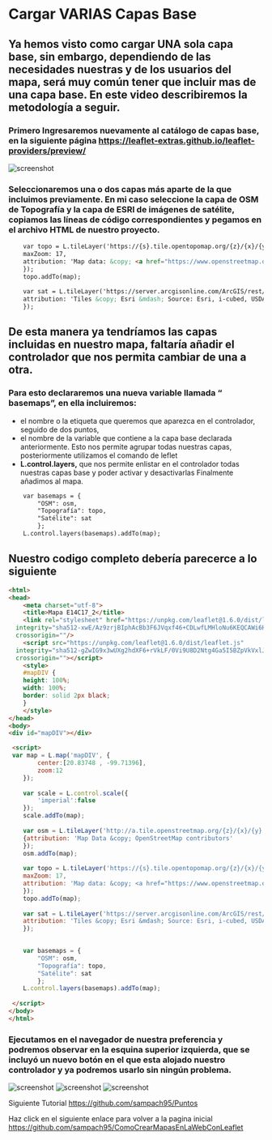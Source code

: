 # Cargar VARIAS Capas Base
## Ya hemos visto como cargar UNA sola capa base, sin embargo, dependiendo de las necesidades nuestras y de los usuarios del mapa, será muy común tener que incluir mas de una capa base. En este video describiremos la metodología a seguir.
### Primero Ingresaremos nuevamente al catálogo de capas base, en la siguiente página https://leaflet-extras.github.io/leaflet-providers/preview/ 

![screenshot](https://raw.githubusercontent.com/sampach95/CargarVARIASCapasBase/master/img/catalogo.png)

### Seleccionaremos una o dos capas más aparte de la que incluimos previamente. En mi caso seleccione la capa de OSM de Topografía y la capa de ESRI de imágenes de satélite, copiamos las líneas de código correspondientes y pegamos en el archivo HTML de nuestro proyecto.

``` html
	var topo = L.tileLayer('https://{s}.tile.opentopomap.org/{z}/{x}/{y}.png', {
	maxZoom: 17,
	attribution: 'Map data: &copy; <a href="https://www.openstreetmap.org/copyright">OpenStreetMap</a> contributors, <a href="http://viewfinderpanoramas.org">SRTM</a> | Map style: &copy; <a href="https://opentopomap.org">OpenTopoMap</a> (<a href="https://creativecommons.org/licenses/by-sa/3.0/">CC-BY-SA</a>)'
	}); 
	topo.addTo(map);
	
	var sat = L.tileLayer('https://server.arcgisonline.com/ArcGIS/rest/services/World_Imagery/MapServer/tile/{z}/{y}/{x}', {
	attribution: 'Tiles &copy; Esri &mdash; Source: Esri, i-cubed, USDA, USGS, AEX, GeoEye, Getmapping, Aerogrid, IGN, IGP, UPR-EGP, and the GIS User Community'
	});
```

## De esta manera ya tendríamos las capas incluidas en nuestro mapa, faltaría añadir el controlador que nos permita cambiar de una a otra.
### Para esto declararemos una nueva variable llamada “ basemaps”, en ella incluiremos:
- el  nombre o la etiqueta que queremos que aparezca en el controlador, seguido de dos puntos, 
- el nombre de la variable que contiene a la capa base declarada anteriormente.
Esto nos permite agrupar todas nuestras capas, posteriormente utilizamos el comando de leflet
- **L.control.layers,** que nos permite enlistar en el controlador todas nuestras capas base y poder activar y desactivarlas
Finalmente añadimos al mapa.

``` html
	var basemaps = {
		"OSM": osm,
		"Topografía": topo,										
		"Satélite": sat
		};
	L.control.layers(basemaps).addTo(map);
```
## Nuestro codigo completo debería parecerce a lo siguiente
``` html
<html>
<head>
	<meta charset="utf-8">
	<title>Mapa E14C17_2</title>
	<link rel="stylesheet" href="https://unpkg.com/leaflet@1.6.0/dist/leaflet.css"
  integrity="sha512-xwE/Az9zrjBIphAcBb3F6JVqxf46+CDLwfLMHloNu6KEQCAWi6HcDUbeOfBIptF7tcCzusKFjFw2yuvEpDL9wQ=="
  crossorigin=""/>
	<script src="https://unpkg.com/leaflet@1.6.0/dist/leaflet.js"
  integrity="sha512-gZwIG9x3wUXg2hdXF6+rVkLF/0Vi9U8D2Ntg4Ga5I5BZpVkVxlJWbSQtXPSiUTtC0TjtGOmxa1AJPuV0CPthew=="
  crossorigin=""></script>
	<style>
	#mapDIV {
	height: 100%;
	width: 100%;
	border: solid 2px black;
	}
	</style>
</head>
<body>
<div id="mapDIV"></div>

 <script>	
 var map = L.map('mapDIV', {
		center:[20.83748 , -99.71396],
		zoom:12
	});
	
	var scale = L.control.scale({
		'imperial':false
	});
	scale.addTo(map);
	
	var osm = L.tileLayer('http://a.tile.openstreetmap.org/{z}/{x}/{y}.png',
	{attribution: 'Map Data &copy; OpenStreetMap contributors'
	});
	osm.addTo(map);
	
	var topo = L.tileLayer('https://{s}.tile.opentopomap.org/{z}/{x}/{y}.png', {
	maxZoom: 17,
	attribution: 'Map data: &copy; <a href="https://www.openstreetmap.org/copyright">OpenStreetMap</a> contributors, <a href="http://viewfinderpanoramas.org">SRTM</a> | Map style: &copy; <a href="https://opentopomap.org">OpenTopoMap</a> (<a href="https://creativecommons.org/licenses/by-sa/3.0/">CC-BY-SA</a>)'
	}); 
	topo.addTo(map);
	
	var sat = L.tileLayer('https://server.arcgisonline.com/ArcGIS/rest/services/World_Imagery/MapServer/tile/{z}/{y}/{x}', {
	attribution: 'Tiles &copy; Esri &mdash; Source: Esri, i-cubed, USDA, USGS, AEX, GeoEye, Getmapping, Aerogrid, IGN, IGP, UPR-EGP, and the GIS User Community'
	});

	
	var basemaps = {
		"OSM": osm,
		"Topografía": topo,										
		"Satélite": sat
		};
	L.control.layers(basemaps).addTo(map);
	
 </script>
</body>
</html>

```


### Ejecutamos en el navegador de nuestra preferencia y podremos observar en la esquina superior izquierda, que se incluyó un nuevo botón en el que esta alojado nuestro controlador y ya podremos usarlo sin ningún problema. 
![screenshot](https://raw.githubusercontent.com/sampach95/CargarVARIASCapasBase/master/img/topo.png)
![screenshot](https://raw.githubusercontent.com/sampach95/CargarVARIASCapasBase/master/img/osm.png)
![screenshot](https://raw.githubusercontent.com/sampach95/CargarVARIASCapasBase/master/img/satelital.png)

Siguiente Tutorial https://github.com/sampach95/Puntos

Haz click en el siguiente enlace para volver a la pagina inicial https://github.com/sampach95/ComoCrearMapasEnLaWebConLeaflet
